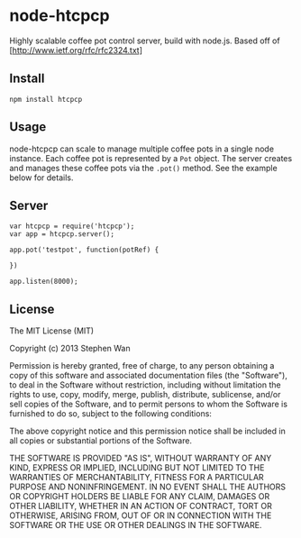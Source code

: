 node-htcpcp
===========
Highly scalable coffee pot control server, build with node.js. Based off of [http://www.ietf.org/rfc/rfc2324.txt]

Install
-------
```
npm install htcpcp
```

Usage
-----
node-htcpcp can scale to manage multiple coffee pots in a single node instance. Each coffee pot is represented by a ```Pot``` object. The server creates and manages these coffee pots via the ```.pot()``` method. See the example below for details.

Server
------
```
var htcpcp = require('htcpcp');
var app = htcpcp.server();

app.pot('testpot', function(potRef) {
	
})

app.listen(8000);
```

License
-------

The MIT License (MIT)

Copyright (c) 2013 Stephen Wan

Permission is hereby granted, free of charge, to any person obtaining a copy of this software and associated documentation files (the "Software"), to deal in the Software without restriction, including without limitation the rights to use, copy, modify, merge, publish, distribute, sublicense, and/or sell copies of the Software, and to permit persons to whom the Software is furnished to do so, subject to the following conditions:

The above copyright notice and this permission notice shall be included in all copies or substantial portions of the Software.

THE SOFTWARE IS PROVIDED "AS IS", WITHOUT WARRANTY OF ANY KIND, EXPRESS OR IMPLIED, INCLUDING BUT NOT LIMITED TO THE WARRANTIES OF MERCHANTABILITY, FITNESS FOR A PARTICULAR PURPOSE AND NONINFRINGEMENT. IN NO EVENT SHALL THE AUTHORS OR COPYRIGHT HOLDERS BE LIABLE FOR ANY CLAIM, DAMAGES OR OTHER LIABILITY, WHETHER IN AN ACTION OF CONTRACT, TORT OR OTHERWISE, ARISING FROM, OUT OF OR IN CONNECTION WITH THE SOFTWARE OR THE USE OR OTHER DEALINGS IN THE SOFTWARE.
